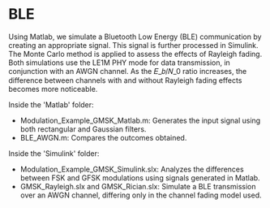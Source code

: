 # BLE

Using Matlab, we simulate a Bluetooth Low Energy (BLE) communication by creating an appropriate signal. This signal is further processed in Simulink. The Monte Carlo method is applied to assess the effects of Rayleigh fading. Both simulations use the LE1M PHY mode for data transmission, in conjunction with an AWGN channel. As the 𝐸_𝑏/𝑁_0 ratio increases, the difference between channels with and without Rayleigh fading effects becomes more noticeable.

Inside the 'Matlab' folder: 
- Modulation_Example_GMSK_Matlab.m: Generates the input signal using both rectangular and Gaussian filters.
- BLE_AWGN.m: Compares the outcomes obtained.

Inside the 'Simulink' folder:
- Modulation_Example_GMSK_Simulink.slx: Analyzes the differences between FSK and GFSK modulations using signals generated in Matlab.
- GMSK_Rayleigh.slx and GMSK_Rician.slx: Simulate a BLE transmission over an AWGN channel, differing only in the channel fading model used.
